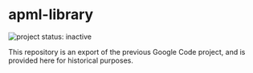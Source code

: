 # apml-library

![project status: inactive](https://img.shields.io/badge/project_status-inactive-red.svg?style=flat)

This repository is an export of the previous Google Code project, and is provided here for historical purposes.
